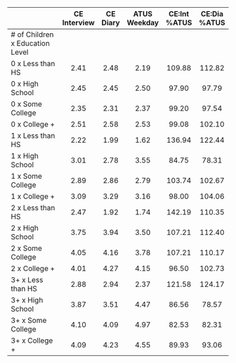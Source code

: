 
|                      | CE<br>Interview |  CE<br>Diary | ATUS<br>Weekday | CE:Int<br>%ATUS | CE:Dia<br>%ATUS |
| -------------------- | :----------: | :----------: | :----------: | :----------: | :----------: |
| # of Children x Education Level |              |              |              |              |              |
| 0 x Less than HS     |         2.41 |         2.48 |         2.19 |       109.88 |       112.82 |
| 0 x High School      |         2.45 |         2.45 |         2.50 |        97.90 |        97.79 |
| 0 x Some College     |         2.35 |         2.31 |         2.37 |        99.20 |        97.54 |
| 0 x College +        |         2.51 |         2.58 |         2.53 |        99.08 |       102.10 |
| 1 x Less than HS     |         2.22 |         1.99 |         1.62 |       136.94 |       122.44 |
| 1 x High School      |         3.01 |         2.78 |         3.55 |        84.75 |        78.31 |
| 1 x Some College     |         2.89 |         2.86 |         2.79 |       103.74 |       102.67 |
| 1 x College +        |         3.09 |         3.29 |         3.16 |        98.00 |       104.06 |
| 2 x Less than HS     |         2.47 |         1.92 |         1.74 |       142.19 |       110.35 |
| 2 x High School      |         3.75 |         3.94 |         3.50 |       107.21 |       112.40 |
| 2 x Some College     |         4.05 |         4.16 |         3.78 |       107.21 |       110.17 |
| 2 x College +        |         4.01 |         4.27 |         4.15 |        96.50 |       102.73 |
| 3+ x Less than HS    |         2.88 |         2.94 |         2.37 |       121.58 |       124.17 |
| 3+ x High School     |         3.87 |         3.51 |         4.47 |        86.56 |        78.57 |
| 3+ x Some College    |         4.10 |         4.09 |         4.97 |        82.53 |        82.31 |
| 3+ x College +       |         4.09 |         4.23 |         4.55 |        89.93 |        93.06 |

